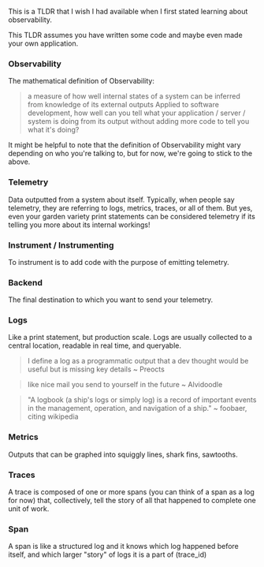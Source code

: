 This is a TLDR that I wish I had available when I first stated learning about observability.

This TLDR assumes you have written some code and maybe even made your own application.

### Observability 
The mathematical definition of Observability:
> a measure of how well internal states of a system can be inferred from knowledge of its external outputs
Applied to software development, how well can you tell what your application / server / system is doing from its output without adding more code to tell you what it's doing?

It might be helpful to note that the definition of Observability might vary depending on who you're talking to, but for now, we're going to stick to the above.

### Telemetry
Data outputted from a system about itself.  Typically, when people say telemetry, they are referring to logs, metrics, traces, or all of them.  But yes, even your garden variety print statements can be considered telemetry if its telling you more about its internal workings!

### Instrument / Instrumenting
To instrument is to add code with the purpose of emitting telemetry.

### Backend
The final destination to which you want to send your telemetry.

### Logs
Like a print statement, but production scale.  Logs are usually collected to a central location, readable in real time, and queryable.

> I define a log as a programmatic output that a dev thought would be useful but is missing key details
~ Preocts

> like nice mail you send to yourself in the future
~ Alvidoodle

> "A logbook (a ship's logs or simply log) is a record of important events in the management, operation, and navigation of a ship."
~ foobaer, citing wikipedia

### Metrics
Outputs that can be graphed into squiggly lines, shark fins, sawtooths.

### Traces
A trace is composed of one or more spans (you can think of a span as a log for now) that, collectively, tell the story of all that happened to complete one unit of work.

### Span
A span is like a structured log and it knows which log happened before itself, and which larger "story" of logs it is a part of (trace_id)